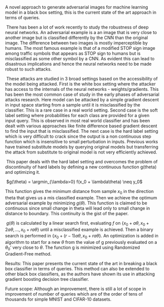 A novel approach to generate adversarial images for machine learning model in a black box setting, this is the current state of the art approach in terms of queries.

​	There has been a lot of work recently to study the robustness of deep neural networks. An adversarial example is a an image that is very close to another image but is classified differently by the CNN than the original image. The difference between two images is mostly imperceptible by humans. The most famous example is that of a modified STOP sign image among traffic symbols that appears as STOP sign to humans but is misclassified as some other symbol by a CNN. As evident this can lead to disastrous implications and hence the neural networks need to be made robust to such attacks.

​	These attacks are studied in 3 broad settings based on the accessibility of the model being attacked. First is the white box setting where the attacker has access to the internals of the neural networks - weights/gradients. This has been the most common case of study in the early phases of adversarial attacks research. Here model can be attacked by a simple gradient descent in input space starting from a sample until it is misclassified by the classifier. This is a rare case in a real world setting. Second case is the soft label setting where probabilities for each class are provided for a given input query. This is observed in most real world classifier and has been dealt with various approaches like finite difference based gradient descent to find the input that is misclassified. The next case is the hard label setting which is very difficult to crack since the output is a non continuous step function which is insensitive to small perturbation in inputs. Previous works have trained substitute models by querying original models but transferring the attack from substitute to original model is not very efficiently achieved.

​	This paper deals with the hard label setting and overcomes the problem of discontinuity of hard labels by defining a new continuous function g(theta) and optimizing it.

​			$g(\theta) = \argmin_{\lambda>0} f(x_0 + \lambda\theta) \neq y_0$

This function gives the minimum distance from sample $x_0$ in the direction theta that gives us a mis classified example. Then we achieve the optimum adversarial example by minimizing $g(\theta)$. This function is claimed to be continuous since small change in theta will lead only to small change in distance to boundary. This continuity is the gist of the paper.

​	$g(\theta)$ is calculated by a linear search first, evaluating  $f$ on $\{x_0 + a\theta, x_0 + 2a\theta,...,x_0 + ra\theta\}$ until a misclassified example is achieved. Then a binary search is performed in $\{x_0 + (r-1)a\theta, x_0 + ra\theta\}$. An optimization is added in algorithm to start for a new $\theta$ from the value of g previously evaluated on a $\theta_0$’ very close to $\theta$. The function g is minimized using Randomized Gradient-Free method.

Results: This paper presents the current state of the art in breaking a black box classifier in terms of queries. This method can also be extended to other black box classifiers, as the authors have shown its use in attacking gradient boosting decision tree classifier.

Future scope: Although an improvement, there is still a lot of scope in improvement of number of queries  which are of the order of tens of thousands for simple MNIST and CIFAR-10 datasets.